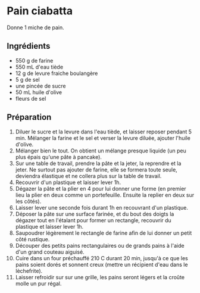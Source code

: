 Pain ciabatta
=============

Donne 1 miche de pain.

Ingrédients
-----------
* 550 g de farine
* 550 mL d'eau tiède
* 12 g de levure fraiche boulangère
* 5 g de sel
* une pincée de sucre
* 50 mL huile d'olive
* fleurs de sel

Préparation
-----------
1. Diluer le sucre et la levure dans l'eau tiède, et laisser reposer pendant 5
   min. Mélanger la farine et le sel et verser la levure diluée, ajouter
   l'huile d'olive.
1. Mélanger bien le tout. On obtient un mélange presque liquide (un peu plus
   épais qu'une pâte à pancake).
1. Sur une table de travail, prendre la pâte et la jeter, la reprendre et la
   jeter. Ne surtout pas ajouter de farine, elle se formera toute seule,
   deviendra élastique et ne collera plus sur la table de travail.
1. Recouvrir d'un plastique et laisser lever 1h.
1. Dégazer la pâte et la plier en 4 pour lui donner une forme (en premier lieu
   la plier en deux comme un portefeuille. Ensuite la replier en deux sur les
   côtés).
1. Laisser lever une seconde fois durant 1h en recouvrant d'un plastique.
1. Déposer la pâte sur une surface farinée, et du bout des doigts la dégazer
   tout en l'étalant pour former un rectangle, recouvrir du plastique et
   laisser lever 1h.
1. Saupoudrer légèrement le rectangle de farine afin de lui donner un petit
   côté rustique.
1. Découper des petits pains rectangulaires ou de grands pains à l'aide d'un
   grand couteau aiguisé.
1. Cuire dans un four préchauffé 210 C durant 20 min, jusqu'à ce que les pains
   soient dorés et sonnent creux (mettre un récipient d'eau dans le
   lèchefrite).
1. Laisser refroidir sur sur une grille, les pains seront légers et la croûte
   molle un pur régal.
